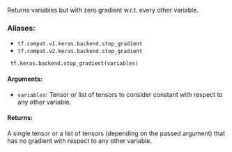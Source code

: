 
Returns variables but with zero gradient w.r.t. every other variable.
### Aliases:
- `tf.compat.v1.keras.backend.stop_gradient`
- `tf.compat.v2.keras.backend.stop_gradient`

```
 tf.keras.backend.stop_gradient(variables)
```
#### Arguments:
- `variables`: Tensor or list of tensors to consider constant with respect to any other variable.
#### Returns:

A single tensor or a list of tensors (depending on the passed argument) that has no gradient with respect to any other variable.
